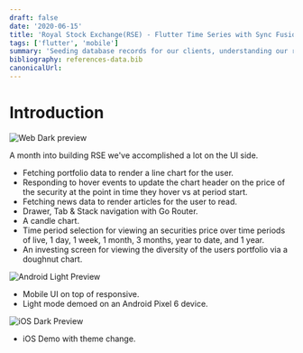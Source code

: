 ```yaml
---
draft: false
date: '2020-06-15'
title: 'Royal Stock Exchange(RSE) - Flutter Time Series with Sync Fusion Charts - Part 5'
tags: ['flutter', 'mobile']
summary: 'Seeding database records for our clients, understanding our records data types, and validating/designing relationships between resources.'
bibliography: references-data.bib
canonicalUrl:
---
```


# Introduction

![Web Dark preview](https://s12.gifyu.com/images/SQiM7.gif)

A month into building RSE we've accomplished a lot on the UI side.

- Fetching portfolio data to render a line chart for the user.
- Responding to hover events to update the chart header on the price of the
  security at the point in time they hover vs at period start.
- Fetching news data to render articles for the user to read.
- Drawer, Tab & Stack navigation with Go Router.
- A candle chart.
- Time period selection for viewing an securities price over time periods of
  live, 1 day, 1 week, 1 month, 3 months, year to date, and 1 year.
- An investing screen for viewing the diversity of the users portfolio via a
  doughnut chart.

![Android Light Preview](https://s11.gifyu.com/images/SQiSR.gif)

- Mobile UI on top of responsive.
- Light mode demoed on an Android Pixel 6 device.

![iOS Dark Preview](https://s12.gifyu.com/images/SQi3X.gif)

- iOS Demo with theme change.
